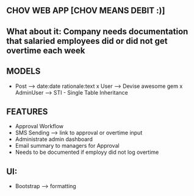 ## CHOV WEB APP [CHOV MEANS DEBIT :)]

## What about it: Company needs documentation that salaried employees did or did not get overtime each week

## MODELS
- Post --> date:date rationale:text
x User --> Devise awesome gem
x AdminUser --> STI - Single Table Inheritance

## FEATURES
- Approval Workflow
- SMS Sending --> link to approval or overtime input
- Administrate admin dashboard
- Email summary to managers for Approval
- Needs to be documented if employy did not log overtime

## UI:
- Bootstrap --> formatting
